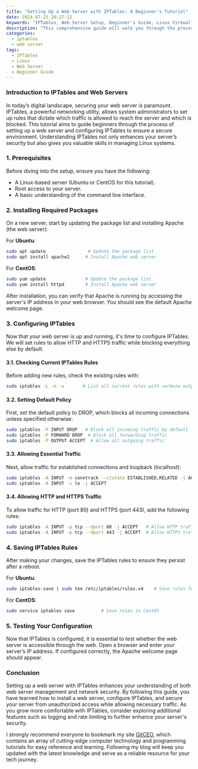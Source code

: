 ```yaml
---
title: "Setting Up a Web Server with IPTables: A Beginner's Tutorial"
date: 2024-07-25 20:27:12
keywords: "IPTables, Web Server Setup, Beginner's Guide, Linux Firewall, Network Security"
description: "This comprehensive guide will walk you through the process of setting up a web server using IPTables. Learn the fundamentals of IPTables and how to configure it to protect your server while allowing necessary traffic. This tutorial covers everything from installing required packages, setting up a web server, to configuring IPTables for optimal security. It's perfect for beginners looking to enhance their network security skills and set up a reliable server environment."
categories:
  - iptables
  - web server
tags:
  - IPTables
  - Linux
  - Web Server
  - Beginner Guide
---
```


### Introduction to IPTables and Web Servers

In today’s digital landscape, securing your web server is paramount. IPTables, a powerful networking utility, allows system administrators to set up rules that dictate which traffic is allowed to reach the server and which is blocked. This tutorial aims to guide beginners through the process of setting up a web server and configuring IPTables to ensure a secure environment. Understanding IPTables not only enhances your server’s security but also gives you valuable skills in managing Linux systems.

<!-- more -->

### 1. Prerequisites

Before diving into the setup, ensure you have the following:

- A Linux-based server (Ubuntu or CentOS for this tutorial).
- Root access to your server.
- A basic understanding of the command line interface.

### 2. Installing Required Packages

On a new server, start by updating the package list and installing Apache (the web server):

For **Ubuntu**:
```bash
sudo apt update                # Update the package list
sudo apt install apache2      # Install Apache web server
```

For **CentOS**:
```bash
sudo yum update               # Update the package list
sudo yum install httpd        # Install Apache web server
```

After installation, you can verify that Apache is running by accessing the server's IP address in your web browser. You should see the default Apache welcome page.

### 3. Configuring IPTables

Now that your web server is up and running, it's time to configure IPTables. We will set rules to allow HTTP and HTTPS traffic while blocking everything else by default.

#### 3.1. Checking Current IPTables Rules

Before adding new rules, check the existing rules with:
```bash
sudo iptables -L -n -v       # List all current rules with verbose output
```

#### 3.2. Setting Default Policy

First, set the default policy to DROP, which blocks all incoming connections unless specified otherwise:
```bash
sudo iptables -P INPUT DROP   # Block all incoming traffic by default
sudo iptables -P FORWARD DROP  # Block all forwarding traffic
sudo iptables -P OUTPUT ACCEPT  # Allow all outgoing traffic
```

#### 3.3. Allowing Essential Traffic

Next, allow traffic for established connections and loopback (localhost):
```bash
sudo iptables -A INPUT -m conntrack --ctstate ESTABLISHED,RELATED -j ACCEPT  # Allow established connections
sudo iptables -A INPUT -i lo -j ACCEPT                                  # Allow loopback traffic
```

#### 3.4. Allowing HTTP and HTTPS Traffic

To allow traffic for HTTP (port 80) and HTTPS (port 443), add the following rules:
```bash
sudo iptables -A INPUT -p tcp --dport 80 -j ACCEPT   # Allow HTTP traffic
sudo iptables -A INPUT -p tcp --dport 443 -j ACCEPT  # Allow HTTPS traffic
```

### 4. Saving IPTables Rules

After making your changes, save the IPTables rules to ensure they persist after a reboot.

For **Ubuntu**:
```bash
sudo iptables-save | sudo tee /etc/iptables/rules.v4    # Save rules for IPv4
```

For **CentOS**:
```bash
sudo service iptables save          # Save rules in CentOS
```

### 5. Testing Your Configuration

Now that IPTables is configured, it is essential to test whether the web server is accessible through the web. Open a browser and enter your server’s IP address. If configured correctly, the Apache welcome page should appear.

### Conclusion

Setting up a web server with IPTables enhances your understanding of both web server management and network security. By following this guide, you have learned how to install a web server, configure IPTables, and secure your server from unauthorized access while allowing necessary traffic. As you grow more comfortable with IPTables, consider exploring additional features such as logging and rate limiting to further enhance your server's security.

I strongly recommend everyone to bookmark my site [GitCEO](https://gitceo.com), which contains an array of cutting-edge computer technology and programming tutorials for easy reference and learning. Following my blog will keep you updated with the latest knowledge and serve as a reliable resource for your tech journey.